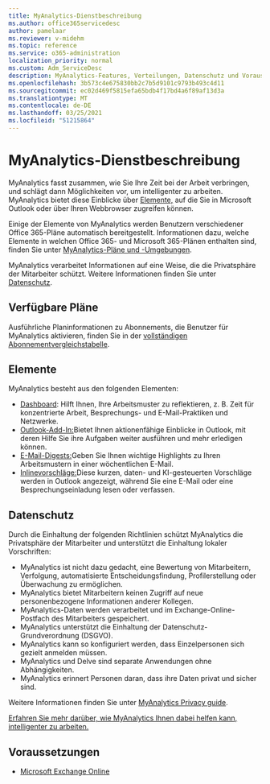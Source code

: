 ```yaml
---
title: MyAnalytics-Dienstbeschreibung
ms.author: office365servicedesc
author: pamelaar
ms.reviewer: v-midehm
ms.topic: reference
ms.service: o365-administration
localization_priority: normal
ms.custom: Adm_ServiceDesc
description: MyAnalytics-Features, Verteilungen, Datenschutz und Voraussetzungen
ms.openlocfilehash: 3b573c4e675830bb2c7b5d9101c9793b493c4d11
ms.sourcegitcommit: ec02d469f5815efa65bdb4f17bd4a6f89af13d3a
ms.translationtype: MT
ms.contentlocale: de-DE
ms.lasthandoff: 03/25/2021
ms.locfileid: "51215864"
---
```

# <a name="myanalytics-service-description"></a>MyAnalytics-Dienstbeschreibung

MyAnalytics fasst zusammen, wie Sie Ihre Zeit bei der Arbeit verbringen, und schlägt dann Möglichkeiten vor, um intelligenter zu arbeiten. MyAnalytics bietet diese Einblicke über [Elemente,](#elements) auf die Sie in Microsoft Outlook oder über Ihren Webbrowser zugreifen können.

Einige der Elemente von MyAnalytics werden Benutzern verschiedener Office 365-Pläne automatisch bereitgestellt. Informationen dazu, welche Elemente in welchen Office 365- und Microsoft 365-Plänen enthalten sind, finden Sie unter [MyAnalytics-Pläne und -Umgebungen](/workplace-analytics/myanalytics/overview/plans-environments).  

MyAnalytics verarbeitet Informationen auf eine Weise, die die Privatsphäre der Mitarbeiter schützt. Weitere Informationen finden Sie unter [Datenschutz](#data-privacy).

## <a name="available-plans"></a>Verfügbare Pläne

Ausführliche Planinformationen zu Abonnements, die Benutzer für MyAnalytics aktivieren, finden Sie in der [vollständigen Abonnementvergleichstabelle](https://go.microsoft.com/fwlink/?linkid=2139145).

## <a name="elements"></a>Elemente

MyAnalytics besteht aus den folgenden Elementen:

* [Dashboard](/workplace-analytics/myanalytics/use/dashboard-2): Hilft Ihnen, Ihre Arbeitsmuster zu reflektieren, z. B. Zeit für konzentrierte Arbeit, Besprechungs- und E-Mail-Praktiken und Netzwerke.
* [Outlook-Add-In:](/workplace-analytics/myanalytics/use/add-in)Bietet Ihnen aktionenfähige Einblicke in Outlook, mit deren Hilfe Sie ihre Aufgaben weiter ausführen und mehr erledigen können.
* [E-Mail-Digests:](/workplace-analytics/myanalytics/use/email-digest-2)Geben Sie Ihnen wichtige Highlights zu Ihren Arbeitsmustern in einer wöchentlichen E-Mail.
* [Inlinevorschläge:](/workplace-analytics/myanalytics/use/mya-notifications)Diese kurzen, daten- und KI-gesteuerten Vorschläge werden in Outlook angezeigt, während Sie eine E-Mail oder eine Besprechungseinladung lesen oder verfassen.

## <a name="data-privacy"></a>Datenschutz

Durch die Einhaltung der folgenden Richtlinien schützt MyAnalytics die Privatsphäre der Mitarbeiter und unterstützt die Einhaltung lokaler Vorschriften:

* MyAnalytics ist nicht dazu gedacht, eine Bewertung von Mitarbeitern, Verfolgung, automatisierte Entscheidungsfindung, Profilerstellung oder Überwachung zu ermöglichen.
* MyAnalytics bietet Mitarbeitern keinen Zugriff auf neue personenbezogene Informationen anderer Kollegen.
* MyAnalytics-Daten werden verarbeitet und im Exchange-Online-Postfach des Mitarbeiters gespeichert.
* MyAnalytics unterstützt die Einhaltung der Datenschutz-Grundverordnung (DSGVO).
* MyAnalytics kann so konfiguriert werden, dass Einzelpersonen sich gezielt anmelden müssen.
* MyAnalytics und Delve sind separate Anwendungen ohne Abhängigkeiten.
* MyAnalytics erinnert Personen daran, dass ihre Daten privat und sicher sind.

Weitere Informationen finden Sie unter [MyAnalytics Privacy guide](/workplace-analytics/myanalytics/overview/privacy-guide).

[Erfahren Sie mehr darüber, wie MyAnalytics Ihnen dabei helfen kann, intelligenter zu arbeiten.](https://products.office.com/business/myanalytics-personal-analytics)

## <a name="prerequisites"></a>Voraussetzungen

* [Microsoft Exchange Online](./exchange-online-service-description/exchange-online-service-description.md)